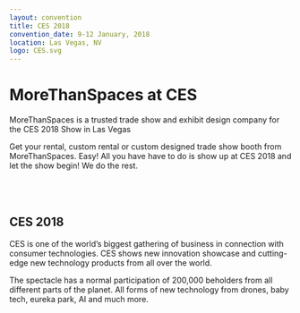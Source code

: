 ```yaml
---
layout: convention
title: CES 2018
convention_date: 9-12 January, 2018
location: Las Vegas, NV
logo: CES.svg
---
```


# MoreThanSpaces at CES
MoreThanSpaces is a trusted trade show
and exhibit design company for the CES
2018 Show in Las Vegas

Get your rental, custom rental or custom
designed trade show booth from
MoreThanSpaces. Easy! All you have
have to do is show up at CES 2018
and let the show begin! We do the rest.
<br>
<br>
<br>
<br>

## CES 2018
CES is one of the world’s biggest gathering of business in connection with consumer technologies. CES shows new
innovation showcase and cutting-edge new technology products from all over the world.

The spectacle has a normal participation of 200,000 beholders from all different parts of the planet. All forms of new technology from drones, baby tech, eureka park, AI and much more.
